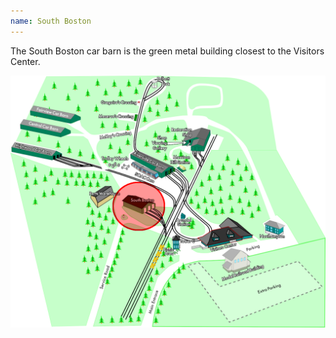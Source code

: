 ```yaml
---
name: South Boston
---
```


The South Boston car barn is the green metal building closest to the Visitors Center.

![2024 Map of Seashore Trolley Museum campus](/assets/images/stm_map_2024_southboston.png)
